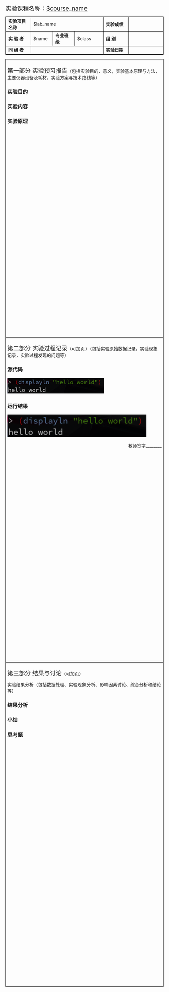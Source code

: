 <style>
.firstbody {
    border: 1px solid black;
    page-break-after: always;
    padding: 5px;
    height: 870px;
}
.body {
    border: 1px solid black;
    page-break-after: always;
    padding: 5px;
    height: 1020px;
}
table, th, td {
    border: 1px solid black;
}
</style>

<span style="font-size: 14pt">实验课程名称：<ins>$course_name</ins></span>

<!-- width 15.6-->
<table width="100%">
    <tr>
    <td width="16%" text-align="center"><b>实验项目名称</td>
    <td colspan="3">$lab_name</td>
    <td width="16%" text-align="center"><b>实验成绩</td>
    <td></td>
    </tr>
    <tr>
    <td text-align="center"><b>实 验 者</td>
    <td width="14%">$name</td>
    <td width="14%" text-align="center"><b>专业班级</td>
    <td width="18%">$class</td>
    <td text-align="center"><b>组    别</td>
    <td></td>
    </tr>
    <tr>
    <td text-align="center"><b>同 组 者</td>
    <td colspan="3"></td>
    <td text-align="center"><b>实验日期</td>
    <td></td>
    </tr>
</table>



<div class="firstbody">

<span style="font-size: 14pt">第一部分 实验预习报告</span>（包括实验目的、意义，实验基本原理与方法，主要仪器设备及耗材，实验方案与技术路线等）

### 实验目的

### 实验内容

### 实验原理

</div>



<div class="body">

<span style="font-size: 14pt">第二部分 实验过程记录</span>（可加页）（包括实验原始数据记录，实验现象记录，实验过程发现的问题等）

### 源代码

<img src="img/1.png">

### 运行结果

<img src="img/1.png" width="90%">

<p align="right">教师签字________</p>

</div>



<div class="body">

<span style="font-size: 14pt">第三部分 结果与讨论</span>（可加页）

实验结果分析（包括数据处理、实验现象分析、影响因素讨论、综合分析和结论等）

### 结果分析

### 小结

### 思考题

</div>
